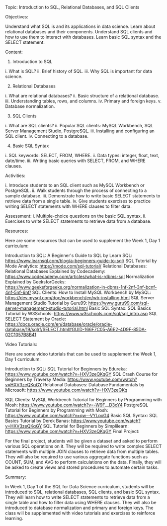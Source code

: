 Topic: Introduction to SQL, Relational Databases, and SQL Clients

Objectives:

Understand what SQL is and its applications in data science.
Learn about relational databases and their components.
Understand SQL clients and how to use them to interact with databases.
Learn basic SQL syntax and the SELECT statement.

Content:

1. Introduction to SQL

i. What is SQL?
ii. Brief history of SQL.
iii. Why SQL is important for data science.

2. Relational Databases

i. What are relational databases?
ii. Basic structure of a relational database.
iii. Understanding tables, rows, and columns.
iv. Primary and foreign keys.
v. Database normalization.

3. SQL Clients

i. What are SQL clients?
ii. Popular SQL clients: MySQL Workbench, SQL Server Management Studio, PostgreSQL.
iii. Installing and configuring an SQL client.
iv. Connecting to a database.

4. Basic SQL Syntax

i. SQL keywords: SELECT, FROM, WHERE.
ii. Data types: integer, float, text, date/time.
iii. Writing basic queries with SELECT, FROM, and WHERE clauses.

Activities:

i. Introduce students to an SQL client such as MySQL Workbench or PostgreSQL.
ii. Walk students through the process of connecting to a sample database.
iii. Demonstrate how to write basic SELECT statements to retrieve data from a single table.
iv. Give students exercises to practice writing SELECT statements with WHERE clauses to filter data.

Assessment:
i. Multiple-choice questions on the basic SQL syntax.
ii. Exercises to write SELECT statements to retrieve data from a database.

Resources:

Here are some resources that can be used to supplement the Week 1, Day 1 curriculum:

Introduction to SQL:
A Beginner's Guide to SQL by Learn SQL: https://www.learnsql.com/blog/a-beginners-guide-to-sql/
SQL Tutorial by Mode Analytics: https://mode.com/sql-tutorial/
Relational Databases:
Relational Databases Explained by Codecademy: https://www.codecademy.com/articles/what-is-rdbms-sql
Normalization Explained by GeeksforGeeks: https://www.geeksforgeeks.org/normalization-in-dbms-1nf-2nf-3nf-bcnf-4nf-5nf-6nf/
SQL Clients:
How to Install MySQL Workbench by MySQL: https://dev.mysql.com/doc/workbench/en/wb-installing.html
SQL Server Management Studio Tutorial by Guru99: https://www.guru99.com/sql-server-management-studio-tutorial.html
Basic SQL Syntax:
SQL Basics Tutorial by W3Schools: https://www.w3schools.com/sql/sql_intro.asp
SQL SELECT Statement by Oracle: https://docs.oracle.com/en/database/oracle/oracle-database/19/sqlrf/SELECT.html#GUID-166F7C05-A6E2-4D9F-85DA-02C1057B8B41

Video Tutorials:

Here are some video tutorials that can be used to supplement the Week 1, Day 1 curriculum:

Introduction to SQL:
SQL Tutorial for Beginners by Edureka: https://www.youtube.com/watch?v=HXV3zeQKqGY
SQL Crash Course for Beginners by Traversy Media: https://www.youtube.com/watch?v=HXV3zeQKqGY
Relational Databases:
Database Fundamentals by Microsoft: https://www.youtube.com/watch?v=HXV3zeQKq


SQL Clients:
MySQL Workbench Tutorial for Beginners by Programming with Mosh: https://www.youtube.com/watch?v=-W9F__D3oY4
PostgreSQL Tutorial for Beginners by Programming with Mosh: https://www.youtube.com/watch?v=qw--VYLpxG4
Basic SQL Syntax:
SQL Basics Tutorial by Derek Banas: https://www.youtube.com/watch?v=HXV3zeQKqGY
SQL Tutorial for Beginners by Simplilearn: https://www.youtube.com/watch?v=HXV3zeQKqGY
Final Project:

For the final project, students will be given a dataset and asked to perform various SQL operations on it. They will be required to write complex SELECT statements with multiple JOIN clauses to retrieve data from multiple tables. They will also be required to use various aggregate functions such as COUNT, SUM, and AVG to perform calculations on the data. Finally, they will be asked to create views and stored procedures to automate certain tasks.

Summary:

In Week 1, Day 1 of the SQL for Data Science curriculum, students will be introduced to SQL, relational databases, SQL clients, and basic SQL syntax. They will learn how to write SELECT statements to retrieve data from a single table and how to filter data using WHERE clauses. They will also be introduced to database normalization and primary and foreign keys. The class will be supplemented with video tutorials and exercises to reinforce learning.